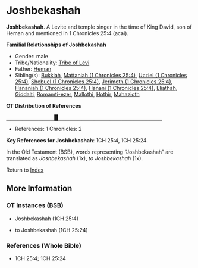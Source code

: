 # Joshbekashah
**Joshbekashah**. 
A Levite and temple singer in the time of King David, son of Heman and mentioned in 1 Chronicles 25:4 (acai). 




**Familial Relationships of Joshbekashah**


* Gender: male
* Tribe/Nationality: [Tribe of Levi](../../../groups/md/acai/Levi.md)
* Father: [Heman](Heman.3.md)
* Sibling(s): [Bukkiah](Bukkiah.md), [Mattaniah (1 Chronicles 25:4)](Mattaniah.2.md), [Uzziel (1 Chronicles 25:4)](Uzziel.4.md), [Shebuel (1 Chronicles 25:4)](Shebuel.2.md), [Jerimoth (1 Chronicles 25:4)](Jerimoth.4.md), [Hananiah (1 Chronicles 25:4)](Hananiah.3.md), [Hanani (1 Chronicles 25:4)](Hanani.2.md), [Eliathah](Eliathah.md), [Giddalti](Giddalti.md), [Romamti-ezer](Romamti-ezer.md), [Mallothi](Mallothi.md), [Hothir](Hothir.md), [Mahazioth](Mahazioth.md)


**OT Distribution of References**

▁▁▁▁▁▁▁▁▁▁▁▁█▁▁▁▁▁▁▁▁▁▁▁▁▁▁▁▁▁▁▁▁▁▁▁▁▁▁
* References: 1 Chronicles: 2



**Key References for Joshbekashah**: 
1CH 25:4, 1CH 25:24. 


In the Old Testament (BSB), words representing “Joshbekashah” are translated as 
*Joshbekashah* (1x), *to Joshbekashah* (1x). 




Return to [Index](00-Index.md)

## More Information

### OT Instances (BSB)

* Joshbekashah (1CH 25:4)

* to Joshbekashah (1CH 25:24)



### References (Whole Bible)

* 1CH 25:4; 1CH 25:24



